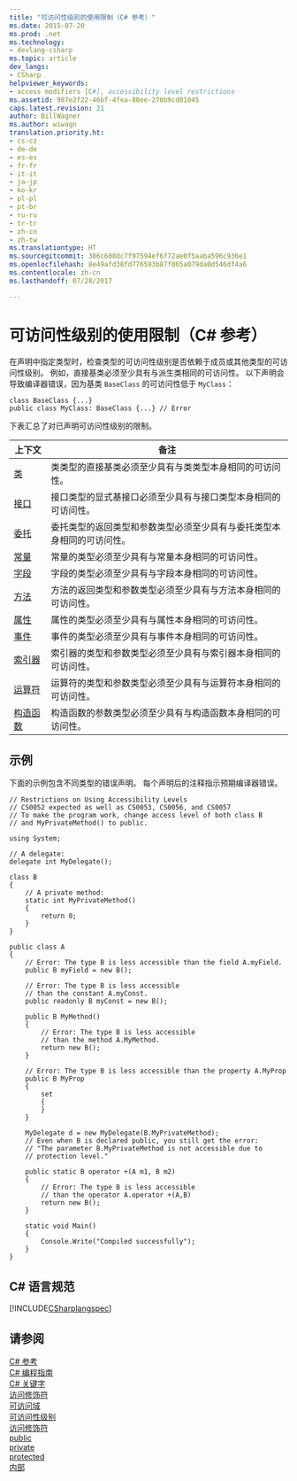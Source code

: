 ```yaml
---
title: "可访问性级别的使用限制（C# 参考）"
ms.date: 2015-07-20
ms.prod: .net
ms.technology:
- devlang-csharp
ms.topic: article
dev_langs:
- CSharp
helpviewer_keywords:
- access modifiers [C#], accessibility level restrictions
ms.assetid: 987e2f22-46bf-4fea-80ee-270b9cd01045
caps.latest.revision: 21
author: BillWagner
ms.author: wiwagn
translation.priority.ht:
- cs-cz
- de-de
- es-es
- fr-fr
- it-it
- ja-jp
- ko-kr
- pl-pl
- pt-br
- ru-ru
- tr-tr
- zh-cn
- zh-tw
ms.translationtype: HT
ms.sourcegitcommit: 306c608dc7f97594ef6f72ae0f5aaba596c936e1
ms.openlocfilehash: 8e49afd38fd776593b87f065a079da0d546df4a6
ms.contentlocale: zh-cn
ms.lasthandoff: 07/28/2017

---
```

# <a name="restrictions-on-using-accessibility-levels-c-reference"></a>可访问性级别的使用限制（C# 参考）
在声明中指定类型时，检查类型的可访问性级别是否依赖于成员或其他类型的可访问性级别。 例如，直接基类必须至少具有与派生类相同的可访问性。 以下声明会导致编译器错误，因为基类 `BaseClass` 的可访问性低于 `MyClass`：  
  
```  
class BaseClass {...}  
public class MyClass: BaseClass {...} // Error  
```  
  
 下表汇总了对已声明可访问性级别的限制。  
  
|上下文|备注|  
|-------------|-------------|  
|[类](../../../csharp/programming-guide/classes-and-structs/classes.md)|类类型的直接基类必须至少具有与类类型本身相同的可访问性。|  
|[接口](../../../csharp/programming-guide/interfaces/index.md)|接口类型的显式基接口必须至少具有与接口类型本身相同的可访问性。|  
|[委托](../../../csharp/programming-guide/delegates/index.md)|委托类型的返回类型和参数类型必须至少具有与委托类型本身相同的可访问性。|  
|[常量](../../../csharp/programming-guide/classes-and-structs/constants.md)|常量的类型必须至少具有与常量本身相同的可访问性。|  
|[字段](../../../csharp/programming-guide/classes-and-structs/fields.md)|字段的类型必须至少具有与字段本身相同的可访问性。|  
|[方法](../../../csharp/programming-guide/classes-and-structs/methods.md)|方法的返回类型和参数类型必须至少具有与方法本身相同的可访问性。|  
|[属性](../../../csharp/programming-guide/classes-and-structs/properties.md)|属性的类型必须至少具有与属性本身相同的可访问性。|  
|[事件](../../../csharp/programming-guide/events/index.md)|事件的类型必须至少具有与事件本身相同的可访问性。|  
|[索引器](../../../csharp/programming-guide/indexers/index.md)|索引器的类型和参数类型必须至少具有与索引器本身相同的可访问性。|  
|[运算符](../../../csharp/programming-guide/statements-expressions-operators/operators.md)|运算符的类型和参数类型必须至少具有与运算符本身相同的可访问性。|  
|[构造函数](../../../csharp/programming-guide/classes-and-structs/constructors.md)|构造函数的参数类型必须至少具有与构造函数本身相同的可访问性。|  
  
## <a name="example"></a>示例  
 下面的示例包含不同类型的错误声明。 每个声明后的注释指示预期编译器错误。  
  
```  
// Restrictions on Using Accessibility Levels  
// CS0052 expected as well as CS0053, CS0056, and CS0057  
// To make the program work, change access level of both class B  
// and MyPrivateMethod() to public.  
  
using System;  
  
// A delegate:  
delegate int MyDelegate();  
  
class B  
{  
    // A private method:  
    static int MyPrivateMethod()  
    {  
        return 0;  
    }  
}  
  
public class A  
{  
    // Error: The type B is less accessible than the field A.myField.  
    public B myField = new B();  
  
    // Error: The type B is less accessible  
    // than the constant A.myConst.  
    public readonly B myConst = new B();  
  
    public B MyMethod()  
    {  
        // Error: The type B is less accessible   
        // than the method A.MyMethod.  
        return new B();  
    }  
  
    // Error: The type B is less accessible than the property A.MyProp  
    public B MyProp  
    {  
        set  
        {  
        }  
    }  
  
    MyDelegate d = new MyDelegate(B.MyPrivateMethod);  
    // Even when B is declared public, you still get the error:   
    // "The parameter B.MyPrivateMethod is not accessible due to   
    // protection level."  
  
    public static B operator +(A m1, B m2)  
    {  
        // Error: The type B is less accessible  
        // than the operator A.operator +(A,B)  
        return new B();  
    }  
  
    static void Main()  
    {  
        Console.Write("Compiled successfully");  
    }  
}  
```  
  
## <a name="c-language-specification"></a>C# 语言规范  
 [!INCLUDE[CSharplangspec](~/includes/csharplangspec-md.md)]  
  
## <a name="see-also"></a>请参阅  
 [C# 参考](../../../csharp/language-reference/index.md)   
 [C# 编程指南](../../../csharp/programming-guide/index.md)   
 [C# 关键字](../../../csharp/language-reference/keywords/index.md)   
 [访问修饰符](../../../csharp/language-reference/keywords/access-modifiers.md)   
 [可访问域](../../../csharp/language-reference/keywords/accessibility-domain.md)   
 [可访问性级别](../../../csharp/language-reference/keywords/accessibility-levels.md)   
 [访问修饰符](../../../csharp/programming-guide/classes-and-structs/access-modifiers.md)   
 [public](../../../csharp/language-reference/keywords/public.md)   
 [private](../../../csharp/language-reference/keywords/private.md)   
 [protected](../../../csharp/language-reference/keywords/protected.md)   
 [内部](../../../csharp/language-reference/keywords/internal.md)

